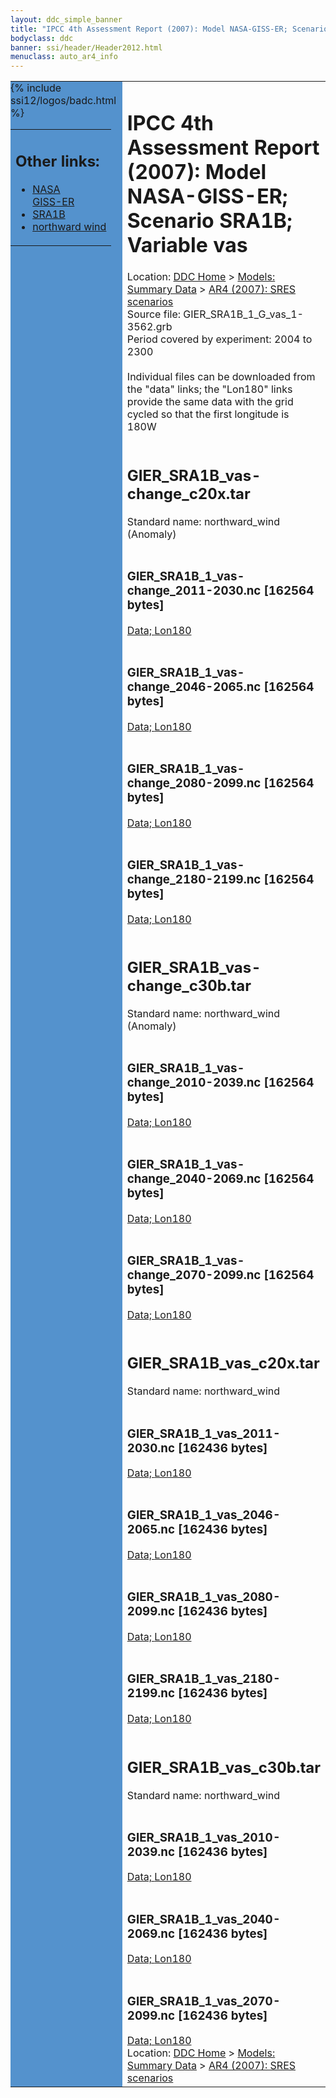 ```yaml
---
layout: ddc_simple_banner
title: "IPCC 4th Assessment Report (2007): Model NASA-GISS-ER; Scenario SRA1B; Variable vas"
bodyclass: ddc
banner: ssi/header/Header2012.html
menuclass: auto_ar4_info
---
```



<table width="100%" border="0" cellspacing="0" cellpadding="0" style="border-collapse: collapse;">
<tr style="margin:0;padding:0;border:0;">
<td style="margin:0;padding:0;border:0;height:1pt;width:150pt;background:#5492CD;" valign="top" >

<div id="lh-col2" class="auto_ar4_info">
<table class="menumain" bgcolor="#5492CD" cellspacing="0" width="100%" border="0">
<tr><td>
<h2> Other links:</h2>
<ul>
<li><a href="/auto/ar4/model-NASA-GISS-ER.html">NASA<br/>GISS-ER</a></li>
<li><a href="/auto/ar4/scenario-SRA1B.html">SRA1B</a></li>
<li><a href="/auto/ar4/var-northward_wind.html">northward wind</a></li>
</ul>
</td></tr>
{% include ssi12/logos/badc.html %}
</table>
</div>
</td>
<td><h1>IPCC 4th Assessment Report (2007): Model NASA-GISS-ER; Scenario SRA1B; Variable vas</h1>

<!-- Breadcrumb1 -->
<div id="breadcrumb1" align="left">
Location: <a href="/index.html">DDC Home</a> > <a href="/sim/gcm_clim/">Models: Summary Data</a>
> <a href="/sim/gcm_clim/SRES_AR4/index.html">AR4 (2007): SRES scenarios</a>
</div>
<!-- End of Breadcrumb1 -->Source file: GIER_SRA1B_1_G_vas_1-3562.grb
<br/>
Period covered by experiment: 2004 to 2300<br/>
<br/>Individual files can be downloaded from the "data" links; the "Lon180" links provide the same data
         with the grid cycled so that the first longitude is 180W<br/>
<br/><h2>GIER_SRA1B_vas-change_c20x.tar</h2>
Standard name: northward_wind (Anomaly)<br>
<br/><h3>GIER_SRA1B_1_vas-change_2011-2030.nc [162564 bytes]</h3>
<a href="http://apps.ipcc-data.org/cgi-bin/downl/ar4_nc/vas/GIER_SRA1B_1_vas-change_2011-2030.nc">Data; </a><a href="http://apps.ipcc-data.org/cgi-bin/downl/ar4_nc/vas/GIER_SRA1B_1_vas-change_2011-2030.cyto180.nc"> Lon180</a><br/>
<br/><h3>GIER_SRA1B_1_vas-change_2046-2065.nc [162564 bytes]</h3>
<a href="http://apps.ipcc-data.org/cgi-bin/downl/ar4_nc/vas/GIER_SRA1B_1_vas-change_2046-2065.nc">Data; </a><a href="http://apps.ipcc-data.org/cgi-bin/downl/ar4_nc/vas/GIER_SRA1B_1_vas-change_2046-2065.cyto180.nc"> Lon180</a><br/>
<br/><h3>GIER_SRA1B_1_vas-change_2080-2099.nc [162564 bytes]</h3>
<a href="http://apps.ipcc-data.org/cgi-bin/downl/ar4_nc/vas/GIER_SRA1B_1_vas-change_2080-2099.nc">Data; </a><a href="http://apps.ipcc-data.org/cgi-bin/downl/ar4_nc/vas/GIER_SRA1B_1_vas-change_2080-2099.cyto180.nc"> Lon180</a><br/>
<br/><h3>GIER_SRA1B_1_vas-change_2180-2199.nc [162564 bytes]</h3>
<a href="http://apps.ipcc-data.org/cgi-bin/downl/ar4_nc/vas/GIER_SRA1B_1_vas-change_2180-2199.nc">Data; </a><a href="http://apps.ipcc-data.org/cgi-bin/downl/ar4_nc/vas/GIER_SRA1B_1_vas-change_2180-2199.cyto180.nc"> Lon180</a><br/>
<br/><h2>GIER_SRA1B_vas-change_c30b.tar</h2>
Standard name: northward_wind (Anomaly)<br>
<br/><h3>GIER_SRA1B_1_vas-change_2010-2039.nc [162564 bytes]</h3>
<a href="http://apps.ipcc-data.org/cgi-bin/downl/ar4_nc/vas/GIER_SRA1B_1_vas-change_2010-2039.nc">Data; </a><a href="http://apps.ipcc-data.org/cgi-bin/downl/ar4_nc/vas/GIER_SRA1B_1_vas-change_2010-2039.cyto180.nc"> Lon180</a><br/>
<br/><h3>GIER_SRA1B_1_vas-change_2040-2069.nc [162564 bytes]</h3>
<a href="http://apps.ipcc-data.org/cgi-bin/downl/ar4_nc/vas/GIER_SRA1B_1_vas-change_2040-2069.nc">Data; </a><a href="http://apps.ipcc-data.org/cgi-bin/downl/ar4_nc/vas/GIER_SRA1B_1_vas-change_2040-2069.cyto180.nc"> Lon180</a><br/>
<br/><h3>GIER_SRA1B_1_vas-change_2070-2099.nc [162564 bytes]</h3>
<a href="http://apps.ipcc-data.org/cgi-bin/downl/ar4_nc/vas/GIER_SRA1B_1_vas-change_2070-2099.nc">Data; </a><a href="http://apps.ipcc-data.org/cgi-bin/downl/ar4_nc/vas/GIER_SRA1B_1_vas-change_2070-2099.cyto180.nc"> Lon180</a><br/>
<br/><h2>GIER_SRA1B_vas_c20x.tar</h2>
Standard name: northward_wind<br>
<br/><h3>GIER_SRA1B_1_vas_2011-2030.nc [162436 bytes]</h3>
<a href="http://apps.ipcc-data.org/cgi-bin/downl/ar4_nc/vas/GIER_SRA1B_1_vas_2011-2030.nc">Data; </a><a href="http://apps.ipcc-data.org/cgi-bin/downl/ar4_nc/vas/GIER_SRA1B_1_vas_2011-2030.cyto180.nc"> Lon180</a><br/>
<br/><h3>GIER_SRA1B_1_vas_2046-2065.nc [162436 bytes]</h3>
<a href="http://apps.ipcc-data.org/cgi-bin/downl/ar4_nc/vas/GIER_SRA1B_1_vas_2046-2065.nc">Data; </a><a href="http://apps.ipcc-data.org/cgi-bin/downl/ar4_nc/vas/GIER_SRA1B_1_vas_2046-2065.cyto180.nc"> Lon180</a><br/>
<br/><h3>GIER_SRA1B_1_vas_2080-2099.nc [162436 bytes]</h3>
<a href="http://apps.ipcc-data.org/cgi-bin/downl/ar4_nc/vas/GIER_SRA1B_1_vas_2080-2099.nc">Data; </a><a href="http://apps.ipcc-data.org/cgi-bin/downl/ar4_nc/vas/GIER_SRA1B_1_vas_2080-2099.cyto180.nc"> Lon180</a><br/>
<br/><h3>GIER_SRA1B_1_vas_2180-2199.nc [162436 bytes]</h3>
<a href="http://apps.ipcc-data.org/cgi-bin/downl/ar4_nc/vas/GIER_SRA1B_1_vas_2180-2199.nc">Data; </a><a href="http://apps.ipcc-data.org/cgi-bin/downl/ar4_nc/vas/GIER_SRA1B_1_vas_2180-2199.cyto180.nc"> Lon180</a><br/>
<br/><h2>GIER_SRA1B_vas_c30b.tar</h2>
Standard name: northward_wind<br>
<br/><h3>GIER_SRA1B_1_vas_2010-2039.nc [162436 bytes]</h3>
<a href="http://apps.ipcc-data.org/cgi-bin/downl/ar4_nc/vas/GIER_SRA1B_1_vas_2010-2039.nc">Data; </a><a href="http://apps.ipcc-data.org/cgi-bin/downl/ar4_nc/vas/GIER_SRA1B_1_vas_2010-2039.cyto180.nc"> Lon180</a><br/>
<br/><h3>GIER_SRA1B_1_vas_2040-2069.nc [162436 bytes]</h3>
<a href="http://apps.ipcc-data.org/cgi-bin/downl/ar4_nc/vas/GIER_SRA1B_1_vas_2040-2069.nc">Data; </a><a href="http://apps.ipcc-data.org/cgi-bin/downl/ar4_nc/vas/GIER_SRA1B_1_vas_2040-2069.cyto180.nc"> Lon180</a><br/>
<br/><h3>GIER_SRA1B_1_vas_2070-2099.nc [162436 bytes]</h3>
<a href="http://apps.ipcc-data.org/cgi-bin/downl/ar4_nc/vas/GIER_SRA1B_1_vas_2070-2099.nc">Data; </a><a href="http://apps.ipcc-data.org/cgi-bin/downl/ar4_nc/vas/GIER_SRA1B_1_vas_2070-2099.cyto180.nc"> Lon180</a><br/>
<!-- Breadcrumb2 -->
<div id="breadcrumb2" align="left">
Location: <a href="/index.html">DDC Home</a> > <a href="/sim/gcm_clim/">Models: Summary Data</a>
> <a href="/sim/gcm_clim/SRES_AR4/index.html">AR4 (2007): SRES scenarios</a>
</div>
<!-- End of Breadcrumb2 --></td></tr></table>
